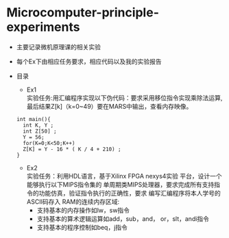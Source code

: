 # Microcomputer-principle-experiments

* 主要记录微机原理课的相关实验<br>

* 每个Ex下由相应任务要求，相应代码以及我的实验报告<br>

* 目录<br>
  * Ex1<br>
  实验任务:用汇编程序实现以下伪代码：要求采用移位指令实现乘除法运算,最后结果Z[k]（k=0~49）要在MARS中输出，查看内存映像。 <br>
  ```
  int main(){ 
    int K, Y ;
    int Z[50] ;
    Y = 56;
    for(K=0;K<50;K++)
    Z[K] = Y - 16 * ( K / 4 + 210) ;
  }
  ```
  * Ex2<br>
  实验任务：利用HDL语言，基于Xilinx FPGA nexys4实验 平台，设计一个能够执行以下MIPS指令集的 单周期类MIPS处理器，要求完成所有支持指 令的功能仿真，验证指令执行的正确性，要求 编写汇编程序将本人学号的ASCII码存入 RAM的连续内存区域: <br>
    * 支持基本的内存操作如lw，sw指令 
    * 支持基本的算术逻辑运算如add，sub，and， or，slt，andi指令 
    * 支持基本的程序控制如beq，j指令
  
